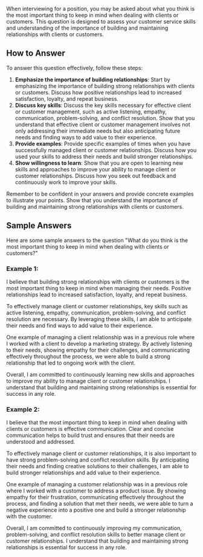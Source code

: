 
When interviewing for a position, you may be asked about what you think is the most important thing to keep in mind when dealing with clients or customers. This question is designed to assess your customer service skills and understanding of the importance of building and maintaining relationships with clients or customers.

How to Answer
-------------

To answer this question effectively, follow these steps:

1. **Emphasize the importance of building relationships**: Start by emphasizing the importance of building strong relationships with clients or customers. Discuss how positive relationships lead to increased satisfaction, loyalty, and repeat business.
2. **Discuss key skills**: Discuss the key skills necessary for effective client or customer management, such as active listening, empathy, communication, problem-solving, and conflict resolution. Show that you understand that effective client or customer management involves not only addressing their immediate needs but also anticipating future needs and finding ways to add value to their experience.
3. **Provide examples**: Provide specific examples of times when you have successfully managed client or customer relationships. Discuss how you used your skills to address their needs and build stronger relationships.
4. **Show willingness to learn**: Show that you are open to learning new skills and approaches to improve your ability to manage client or customer relationships. Discuss how you seek out feedback and continuously work to improve your skills.

Remember to be confident in your answers and provide concrete examples to illustrate your points. Show that you understand the importance of building and maintaining strong relationships with clients or customers.

Sample Answers
--------------

Here are some sample answers to the question "What do you think is the most important thing to keep in mind when dealing with clients or customers?"

### Example 1:

I believe that building strong relationships with clients or customers is the most important thing to keep in mind when managing their needs. Positive relationships lead to increased satisfaction, loyalty, and repeat business.

To effectively manage client or customer relationships, key skills such as active listening, empathy, communication, problem-solving, and conflict resolution are necessary. By leveraging these skills, I am able to anticipate their needs and find ways to add value to their experience.

One example of managing a client relationship was in a previous role where I worked with a client to develop a marketing strategy. By actively listening to their needs, showing empathy for their challenges, and communicating effectively throughout the process, we were able to build a strong relationship that led to ongoing work with the client.

Overall, I am committed to continuously learning new skills and approaches to improve my ability to manage client or customer relationships. I understand that building and maintaining strong relationships is essential for success in any role.

### Example 2:

I believe that the most important thing to keep in mind when dealing with clients or customers is effective communication. Clear and concise communication helps to build trust and ensures that their needs are understood and addressed.

To effectively manage client or customer relationships, it is also important to have strong problem-solving and conflict resolution skills. By anticipating their needs and finding creative solutions to their challenges, I am able to build stronger relationships and add value to their experience.

One example of managing a customer relationship was in a previous role where I worked with a customer to address a product issue. By showing empathy for their frustration, communicating effectively throughout the process, and finding a solution that met their needs, we were able to turn a negative experience into a positive one and build a stronger relationship with the customer.

Overall, I am committed to continuously improving my communication, problem-solving, and conflict resolution skills to better manage client or customer relationships. I understand that building and maintaining strong relationships is essential for success in any role.
